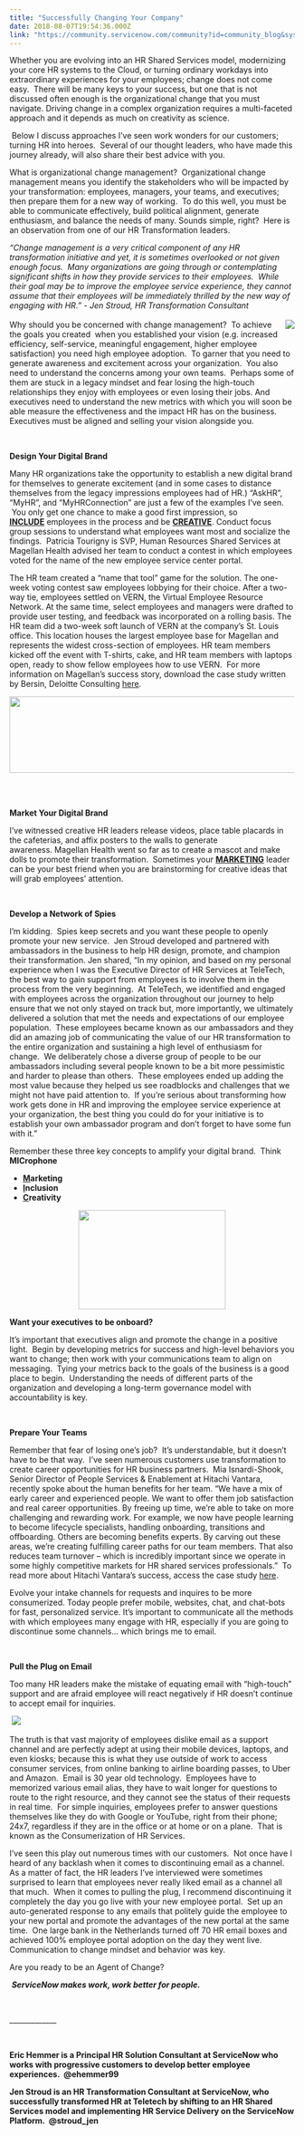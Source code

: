 ```yaml
---
title: "Successfully Changing Your Company"
date: 2018-08-07T19:54:36.000Z
link: "https://community.servicenow.com/community?id=community_blog&sys_id=70904a15dbfbd7805ed4a851ca9619d2"
---
```

<p style="text-align: left;">Whether you are evolving into an HR Shared Services model, modernizing your core HR systems to the Cloud, or turning ordinary workdays into extraordinary experiences for your employees; change does not come easy.  There will be many keys to your success, but one that is not discussed often enough is the organizational change that you must navigate. Driving change in a complex organization requires a multi-faceted approach and it depends as much on creativity as science. </p>
<p style="text-align: left;"> Below I discuss approaches I’ve seen work wonders for our customers; turning HR into heroes.  Several of our thought leaders, who have made this journey already, will also share their best advice with you.</p>
<p style="text-align: left;">What is organizational change management?  Organizational change management means you identify the stakeholders who will be impacted by your transformation: employees, managers, your teams, and executives; then prepare them for a new way of working.  To do this well, you must be able to communicate effectively, build political alignment, generate enthusiasm, and balance the needs of many. Sounds simple, right?  Here is an observation from one of our HR Transformation leaders.    </p>
<p style="text-align: left;"><em>“Change management is a very critical component of any HR transformation initiative and yet, it is sometimes overlooked or not given enough focus.  Many organizations are going through or contemplating significant shifts in how they provide services to their employees.  While their goal may be to improve the employee service experience, they cannot assume that their employees will be immediately thrilled by the new way of engaging with HR.” - Jen Stroud, HR Transformation Consultant</em><br /><br /><img style="float: right;" src="6e6a0255db731b805ed4a851ca9619c5.iix" />Why should you be concerned with change management?  To achieve the goals you created  when you established your vision (e.g. increased efficiency, self-service, meaningful engagement, higher employee satisfaction) you need high employee adoption.  To garner that you need to generate awareness and excitement across your organization.  You also need to understand the concerns among your own teams.  Perhaps some of them are stuck in a legacy mindset and fear losing the high-touch relationships they enjoy with employees or even losing their jobs. And executives need to understand the new metrics with which you will soon be able measure the effectiveness and the impact HR has on the business.  Executives must be aligned and selling your vision alongside you.</p>
<p> </p>
<p><strong>Design Your Digital Brand</strong></p>
<p>Many HR organizations take the opportunity to establish a new digital brand for themselves to generate excitement (and in some cases to distance themselves from the legacy impressions employees had of HR.) “AskHR”, “MyHR”, and “MyHRConnection” are just a few of the examples I’ve seen.  You only get one chance to make a good first impression, so <strong><u>INCLUDE</u></strong> employees in the process and be <strong><u>CREATIVE</u></strong>. Conduct focus group sessions to understand what employees want most and socialize the findings.  Patricia Tourigny is SVP, Human Resources Shared Services at Magellan Health advised her team to conduct a contest in which employees voted for the name of the new employee service center portal. </p>
<p>The HR team created a “name that tool” game for the solution. The one-week voting contest saw employees lobbying for their choice. After a two-way tie, employees settled on VERN, the Virtual Employee Resource Network. At the same time, select employees and managers were drafted to provide user testing, and feedback was incorporated on a rolling basis. The HR team did a two-week soft launch of VERN at the company’s St. Louis office. This location houses the largest employee base for Magellan and represents the widest cross-section of employees. HR team members kicked off the event with T-shirts, cake, and HR team members with laptops open, ready to show fellow employees how to use VERN.  For more information on Magellan’s success story, download the case study written by Bersin, Deloitte Consulting <a href="https://www.servicenow.com/lpcs/magellan-health-deploys-an-employee-service-center-to-greatly-improve-hr-service-delivery.html" rel="nofollow">here</a>.</p>
<p><strong><img style="display: block; margin-left: auto; margin-right: auto;" src="52af39d9dbbbd7805ed4a851ca96191c.iix" width="645" height="135" /> </strong></p>
<p> </p>
<p><strong>Market Your Digital Brand</strong></p>
<p>I’ve witnessed creative HR leaders release videos, place table placards in the cafeterias, and affix posters to the walls to generate awareness. Magellan Health went so far as to create a mascot and make dolls to promote their transformation.  Sometimes your <strong><u>MARKETING</u></strong> leader can be your best friend when you are brainstorming for creative ideas that will grab employees’ attention. </p>
<p> </p>
<p><strong>Develop a Network of Spies</strong></p>
<p>I’m kidding.  Spies keep secrets and you want these people to openly promote your new service.  Jen Stroud developed and partnered with ambassadors in the business to help HR design, promote, and champion their transformation. Jen shared, “In my opinion, and based on my personal experience when I was the Executive Director of HR Services at TeleTech, the best way to gain support from employees is to involve them in the process from the very beginning.  At TeleTech, we identified and engaged with employees across the organization throughout our journey to help ensure that we not only stayed on track but, more importantly, we ultimately delivered a solution that met the needs and expectations of our employee population.  These employees became known as our ambassadors and they did an amazing job of communicating the value of our HR transformation to the entire organization and sustaining a high level of enthusiasm for change.  We deliberately chose a diverse group of people to be our ambassadors including several people known to be a bit more pessimistic and harder to please than others.  These employees ended up adding the most value because they helped us see roadblocks and challenges that we might not have paid attention to.  If you’re serious about transforming how work gets done in HR and improving the employee service experience at your organization, the best thing you could do for your initiative is to establish your own ambassador program and don’t forget to have some fun with it.”</p>
<p>Remember these three key concepts to amplify your digital brand.  Think <strong>MICrophone</strong></p>
<ul><li><strong><u>M</u>arketing<br /></strong></li><li><strong><u>I</u>nclusion</strong></li><li><strong><u>C</u>reativity</strong></li></ul>
<p style="text-align: center;"><img src="8fbc4a91dbf31b805ed4a851ca96191c.iix" width="260" height="175" /></p>
<p><strong>Want your executives to be onboard?</strong></p>
<p>It’s important that executives align and promote the change in a positive light.  Begin by developing metrics for success and high-level behaviors you want to change; then work with your communications team to align on messaging.  Tying your metrics back to the goals of the business is a good place to begin.  Understanding the needs of different parts of the organization and developing a long-term governance model with accountability is key.</p>
<p> </p>
<p><strong>Prepare Your Teams</strong></p>
<p>Remember that fear of losing one’s job?  It’s understandable, but it doesn’t have to be that way.  I’ve seen numerous customers use transformation to create career opportunities for HR business partners.  Mia Isnardi-Shook, Senior Director of People Services &amp; Enablement at Hitachi Vantara, recently spoke about the human benefits for her team. “We have a mix of early career and experienced people. We want to offer them job satisfaction and real career opportunities. By freeing up time, we’re able to take on more challenging and rewarding work. For example, we now have people learning to become lifecycle specialists, handling onboarding, transitions and offboarding. Others are becoming benefits experts. By carving out these areas, we’re creating fulfilling career paths for our team members. That also reduces team turnover – which is incredibly important since we operate in some highly competitive markets for HR shared services professionals.”  To read more about Hitachi Vantara’s success, access the case study <a href="https://www.servicenow.com/customers/hitachi-vantara.html" rel="nofollow">here</a>.</p>
<p>Evolve your intake channels for requests and inquires to be more consumerized. Today people prefer mobile, websites, chat, and chat-bots for fast, personalized service. It’s important to communicate all the methods with which employees many engage with HR, especially if you are going to discontinue some channels… which brings me to email.</p>
<p> </p>
<p><strong>Pull the Plug on Email</strong></p>
<p>Too many HR leaders make the mistake of equating email with “high-touch” support and are afraid employee will react negatively if HR doesn’t continue to accept email for inquiries.   </p>
<p> <img src="af404691dbfbd7805ed4a851ca9619a1.iix" /></p>
<p>The truth is that vast majority of employees dislike email as a support channel and are perfectly adept at using their mobile devices, laptops, and even kiosks; because this is what they use outside of work to access consumer services, from online banking to airline boarding passes, to Uber and Amazon.  Email is 30 year old technology.  Employees have to memorized various email alias, they have to wait longer for questions to route to the right resource, and they cannot see the status of their requests in real time.  For simple inquiries, employees prefer to answer questions themselves like they do with Google or YouTube, right from their phone; 24x7, regardless if they are in the office or at home or on a plane.  That is known as the Consumerization of HR Services. </p>
<p>I’ve seen this play out numerous times with our customers.  Not once have I heard of any backlash when it comes to discontinuing email as a channel.  As a matter of fact, the HR leaders I’ve interviewed were sometimes surprised to learn that employees never really liked email as a channel all that much.  When it comes to pulling the plug, I recommend discontinuing it completely the day you go live with your new employee portal.  Set up an auto-generated response to any emails that politely guide the employee to your new portal and promote the advantages of the new portal at the same time.  One large bank in the Netherlands turned off 70 HR email boxes and achieved 100% employee portal adoption on the day they went live.  Communication to change mindset and behavior was key.</p>
<p>Are you ready to be an Agent of Change?</p>
<p> <strong><em>ServiceNow makes work, work better for people.</em></strong></p>
<p> </p>
<p>_____________</p>
<p> </p>
<p><strong>Eric Hemmer is a Principal HR Solution Consultant at ServiceNow who works with progressive customers to develop better employee experiences.  &#64;ehemmer99</strong></p>
<p><strong>Jen Stroud is an HR Transformation Consultant at ServiceNow, who successfully transformed HR at Teletech by shifting to an HR Shared Services model and implementing HR Service Delivery on the ServiceNow Platform.  &#64;stroud_jen</strong></p>
<p style="text-align: center;"> </p>
